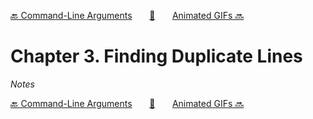 [🔙 Command-Line Arguments][previous-chapter]&nbsp;&nbsp;&nbsp;&nbsp;&nbsp;&nbsp;&nbsp;[🏡][readme]&nbsp;&nbsp;&nbsp;&nbsp;&nbsp;&nbsp;&nbsp;[Animated GIFs 🔜][upcoming-chapter]

# Chapter 3. Finding Duplicate Lines

_Notes_

[🔙 Command-Line Arguments][previous-chapter]&nbsp;&nbsp;&nbsp;&nbsp;&nbsp;&nbsp;&nbsp;[🏡][readme]&nbsp;&nbsp;&nbsp;&nbsp;&nbsp;&nbsp;&nbsp;[Animated GIFs 🔜][upcoming-chapter]

[readme]: README.md
[previous-chapter]: ch002-command-line-arguments.md
[upcoming-chapter]: ch004-animated-gifs.md